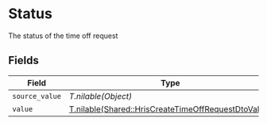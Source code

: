# Status

The status of the time off request


## Fields

| Field                                                                                                          | Type                                                                                                           | Required                                                                                                       | Description                                                                                                    |
| -------------------------------------------------------------------------------------------------------------- | -------------------------------------------------------------------------------------------------------------- | -------------------------------------------------------------------------------------------------------------- | -------------------------------------------------------------------------------------------------------------- |
| `source_value`                                                                                                 | *T.nilable(Object)*                                                                                            | :heavy_minus_sign:                                                                                             | N/A                                                                                                            |
| `value`                                                                                                        | [T.nilable(Shared::HrisCreateTimeOffRequestDtoValue)](../../models/shared/hriscreatetimeoffrequestdtovalue.md) | :heavy_minus_sign:                                                                                             | N/A                                                                                                            |